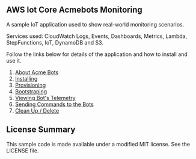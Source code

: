 ## AWS Iot Core Acmebots Monitoring

A sample IoT application used to show real-world monitoring scenarios.

Services used: CloudWatch Logs, Events, Dashboards, Metrics, Lambda, StepFunctions, IoT, DynamoDB and S3.

Follow the links below for details of the application and how to install and use it.

1. [About Acme Bots](./docs/about.md)
2. [Installing](./docs/installing.md)
3. [Provisioning](./docs/provisioning.md)
4. [Bootstraping](./docs/bootstrapping.md)
5. [Viewing Bot's Telemetry](./docs/telemetry.md)
6. [Sending Commands to the Bots](./docs/cmd-ctrl.md)
7. [Clean Up / Delete](./docs/cleanup.md)

## License Summary

This sample code is made available under a modified MIT license. See the LICENSE file.